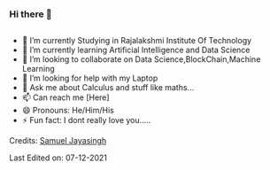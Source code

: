 ### Hi there 👋


##
- 🔭 I’m currently Studying in Rajalakshmi Institute Of Technology
- 🌱 I’m currently learning Artificial Intelligence and Data Science
- 👯 I’m looking to collaborate on Data Science,BlockChain,Machine Learning
- 🤔 I’m looking for help with my Laptop
- 💬 Ask me about Calculus and stuff like maths...
- 📫 Can reach me [Here]
- 😄 Pronouns: He/Him/His
- ⚡ Fun fact: I dont really love you.....


Credits: [Samuel Jayasingh](https://github.com/SamuelJayasingh)

Last Edited on: 07-12-2021
